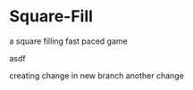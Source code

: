 # Square-Fill
a square filling fast paced game

asdf


creating change in new branch
another change
